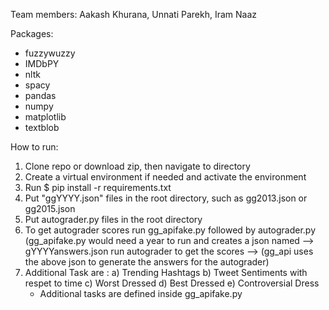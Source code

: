 Team members: Aakash Khurana, Unnati Parekh, Iram Naaz


Packages:
* fuzzywuzzy
* IMDbPY
* nltk
* spacy
* pandas
* numpy
* matplotlib
* textblob


How to run:

1. Clone repo or download zip, then navigate to directory
2. Create a virtual environment if needed and activate the environment
3. Run $ pip install -r  requirements.txt
4. Put "ggYYYY.json" files in the root directory, such as gg2013.json or gg2015.json 
5. Put autograder.py files in the root directory
6. To get autograder scores run gg_apifake.py followed by autograder.py
  (gg_apifake.py would need a year to run and creates a json named --> gYYYYanswers.json
  run autograder to get the scores --> (gg_api uses the above json to generate the answers for the autograder)
 7. Additional Task are : a) Trending Hashtags b) Tweet Sentiments with respet to time c) Worst Dressed d) Best Dressed e) Controversial Dress
    - Additional tasks are defined inside gg_apifake.py
   
    
